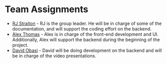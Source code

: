 # Team Assignments
* [RJ Straiton] - RJ is the group leader. He will be in charge of some of the documentation, and
will support the coding effort on the backend.
* [Alex Thomas] - Alex is in charge of the front-end development and UI. Additionally, Alex will support the backend during the beginning of the project.
* [David Obasi] - David will be doing development on the backend and will be in charge of the video presentations.

[RJ Straiton]: <https://github.com/straitonrj/SWE_3313_Project_Team9/blob/main/RJ%20Straiton%20Resume.md>
[Alex Thomas]: <https://google.com>
[David Obasi]: <https://google.com>
